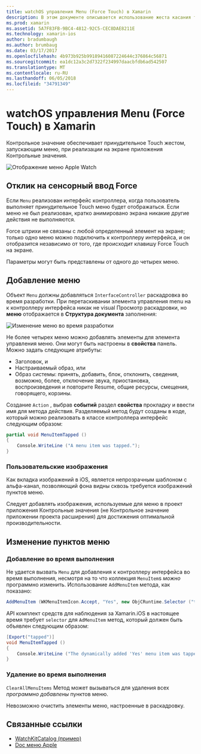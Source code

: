 ```yaml
---
title: watchOS управления Menu (Force Touch) в Xamarin
description: В этом документе описывается использование жеста касания force watchOS в Xamarin. Он описывает, как реагировать на сенсорном force, как добавлять меню и изменение пунктов меню.
ms.prod: xamarin
ms.assetid: 5A7F83FB-9BC4-4812-92C5-CEC8DAE8211E
ms.technology: xamarin-ios
author: bradumbaugh
ms.author: brumbaug
ms.date: 03/17/2017
ms.openlocfilehash: 4b973b925b99189416087224644c376864c56871
ms.sourcegitcommit: ea1dc12a3c2d7322f234997daacbfdb6ad542507
ms.translationtype: MT
ms.contentlocale: ru-RU
ms.lasthandoff: 06/05/2018
ms.locfileid: "34791349"
---
```

# <a name="watchos-menu-control-force-touch-in-xamarin"></a>watchOS управления Menu (Force Touch) в Xamarin

Контрольное значение обеспечивает принудительное Touch жестом, запускающим меню, при реализации на экране приложения Контрольные значения.

![](menu-images/menu.png "Отображение меню Apple Watch")
<!-- watch image courtesy of http://infinitapps.com/bezel/ -->

## <a name="responding-to-force-touch"></a>Отклик на сенсорный ввод Force

Если `Menu` реализован интерфейс контроллера, когда пользователь выполняет принудительное Touch меню будет отображаться. Если меню не был реализован, кратко анимировано экрана никакие другие действия не выполняются.

Force штрихи не связаны с любой определенный элемент на экране; только одно меню можно подключить к контроллеру интерфейса, и он отобразится независимо от того, где происходит клавишу Force Touch на экране.

Параметры могут быть представлены от одного до четырех меню.


## <a name="adding-a-menu"></a>Добавление меню

Объект `Menu` должны добавляться `InterfaceController` раскадровка во время разработки. При перетаскивании элемента управления menu на к контроллеру интерфейса никак не visual Просмотр раскадровки, но **меню** отображается в **Структура документа** заполнения:

![](menu-images/menu-action.png "Изменение меню во время разработки")

Не более четырех меню можно добавлять элементы для элемента управления меню. Они могут быть настроены в **свойства** панель. Можно задать следующие атрибуты:

- Заголовок, и
- Настраиваемый образ, или
- Образ системы: принять, добавить, блок, отклонить, сведения, возможно, более, отключение звука, приостановка, воспроизведения и повторите Resume, общие ресурсы, смещения, говорящего, корзины.

Создание `Action` , выбрав **событий** раздел **свойства** прокладку и ввести имя для метода действия. Разделяемый метод будут созданы в коде, который можно реализовать в классе контроллера интерфейс следующим образом:

```csharp
partial void MenuItemTapped ()
{
    Console.WriteLine ("A menu item was tapped.");
}
```

### <a name="custom-images"></a>Пользовательские изображения

Как вкладка изображений в iOS, является непрозрачным шаблоном с альфа-канал, позволяющий фона видны сквозь требуется изображений пунктов меню.

Следует добавлять изображения, используемые для меню в проект приложения Контрольные значения (не Контрольное значение приложении проекта расширения) для достижения оптимальной производительности.


## <a name="changing-the-menu-items"></a>Изменение пунктов меню

<!--
### Design Time Items

Menu items added the the storyboard can be shown and hidden programmatically.
-->

### <a name="adding-at-runtime"></a>Добавление во время выполнения

Не удается вызвать `Menu` для добавления к контроллеру интерфейса во время выполнения, несмотря на то что коллекция `MenuItem`s *можно* программно изменить.
Использование `AddMenuItem` метода, как показано:

```csharp
AddMenuItem (WKMenuItemIcon.Accept, "Yes", new ObjCRuntime.Selector ("tapped"));
```

API комплект средств для наблюдения за Xamarin.iOS в настоящее время требует `selector` для `AdMenuItem` метод, который должен быть объявлен следующим образом:

```csharp
[Export("tapped")]
void MenuItemTapped ()
{
    Console.WriteLine ("The dynamically added 'Yes' menu item was tapped.");
}
```

### <a name="removing-at-runtime"></a>Удаление во время выполнения

`ClearAllMenuItems` Метод может вызываться для удаления всех *программно добавлены* пунктов меню.

Невозможно очистить элементы меню, настроенные в раскадровку.



## <a name="related-links"></a>Связанные ссылки

- [WatchKitCatalog (пример)](https://developer.xamarin.com/samples/monotouch/watchOS/WatchKitCatalog/)
- [Doc меню Apple](https://developer.apple.com/library/prerelease/ios/documentation/General/Conceptual/WatchKitProgrammingGuide/Menus.html)
